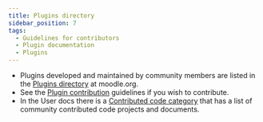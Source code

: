 ```yaml
---
title: Plugins directory
sidebar_position: 7
tags:
  - Guidelines for contributors
  - Plugin documentation
  - Plugins
---
```


- Plugins developed and maintained by community members are listed in the [Plugins directory](https://moodle.org/plugins) at moodle.org.
- See the [Plugin contribution](../../community/plugincontribution) guidelines if you wish to contribute.
- In the User docs there is a [Contributed code category](https://docs.moodle.org/en/Category:Contributed_code) that has a list of community contributed code projects and documents.
